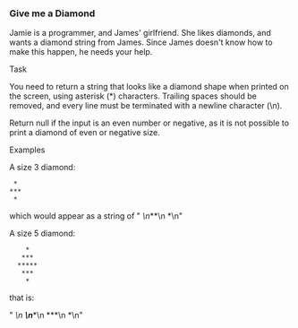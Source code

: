 ### Give me a Diamond

Jamie is a programmer, and James' girlfriend. She likes diamonds, and wants a diamond string from James. Since James doesn't know how to make this happen, he needs your help.

Task

You need to return a string that looks like a diamond shape when printed on the screen, using asterisk (*) characters. Trailing spaces should be removed, and every line must be terminated with a newline character (\n).

Return null if the input is an even number or negative, as it is not possible to print a diamond of even or negative size.

Examples

A size 3 diamond:
```
 *
***
 *
```
which would appear as a string of " *\n***\n *\n"

A size 5 diamond:
```
    *
   ***
  *****
   ***
    *
```
that is:

"  *\n ***\n*****\n ***\n  *\n"
